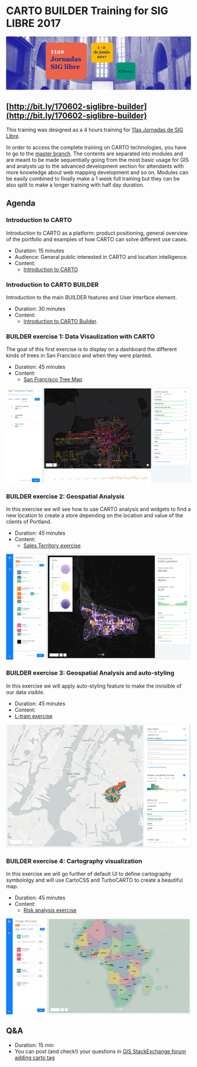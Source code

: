 CARTO BUILDER Training for SIG LIBRE 2017
============================================


![](img/banner_jornadas.png)

## [http://bit.ly/170602-siglibre-builder](http://bit.ly/170602-siglibre-builder)


This training was designed as a 4 hours training for [11as Jornadas de SIG Libre](http://www.sigte.udg.edu/jornadassiglibre/).

In order to access the complete training on CARTO technologies, you have to go to the [master branch](https://github.com/CartoDB/carto-workshop). The contents are separated into modules and are meant to be made sequentially going from the most basic usage for GIS and analysts up to the advanced development section for attendants with more knowledge about web mapping development and so on. Modules can be easily combined to finally make a 1 week full training but they can be also split to make a longer training with half day duration.

## Agenda

### Introduction to CARTO

Introduction to CARTO as a platform: product positioning, general overview of the portfolio and examples of how CARTO can solve different use cases.

* Duration: 15 minutes
* Audience: General public interested in CARTO and location intelligence.
* Content:
  * [Introduction to CARTO](https://docs.google.com/presentation/d/1o_Mh1xdkYG0fJys_VUVh_FGehkZXOa39ZF-g62n40Q0/present?usp=sharing)


### Introduction to CARTO BUILDER

Introduction to the main BUILDER features and User Interface element.

* Duration: 30 minutes
* Content:
  * [Introduction to CARTO Builder](https://docs.google.com/presentation/d/1vbgbKqQRv5YB5T1aaTw924Q-KXocpo2tTDBZ0w1HALk/present?usp=sharing).

### BUILDER exercise 1: Data Visaulization with CARTO

The goal of this first exercise is to display on a dashboard the different kinds of trees in San Francisco and when they were planted.

* Duration: 45 minutes
* Content:
  * [San Francisco Tree Map](https://github.com/CartoDB/carto-workshop/blob/master/01-builder-visualization/exercises/sf-trees.md)

![SF Trees](img/sf-trees.png)

### BUILDER exercise 2: Geospatial Analysis

In this exercise we will see how to use CARTO analysis and widgets to find a new location to create a store depending on the location and value of the clients of Portland.

* Duration: 45 minutes
* Content:
  * [Sales Territory exercise](https://github.com/CartoDB/carto-workshop/blob/master/02-builder-analysis/exercises/portland.md)

![sales](img/sales.png)

### BUILDER exercise 3: Geospatial Analysis and auto-styling

In this exercise we will apply auto-styling feature to make the invisible of our data visible.

* Duration: 45 minutes
* Content:
 * [L-train exercise](https://github.com/CartoDB/carto-workshop/blob/master/02-builder-analysis/exercises/l_line.md)

![l-train](img/l-train.png)

### BUILDER exercise 4: Cartography visualization

In this exercise we will go further of default UI to define cartography symbololgy and will use CartoCSS and TurboCARTO to create a beautiful map.

* Duration: 45 minutes
* Content:
  * [Risk analysis exercise](https://github.com/CartoDB/carto-workshop/blob/master/02-builder-analysis/exercises/railways.md)

![Africa](img/africa.png)

## Q&A
  * Duration: 15 min
  * You can post (and check!) your questions in [GIS StackExchange forum adding carto tag](https://gis.stackexchange.com/questions/tagged/carto)
